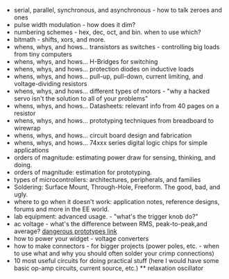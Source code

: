 * serial, parallel, synchronous, and asynchronous - how to talk zeroes and ones
* pulse width modulation - how does it dim?
* numbering schemes - hex, dec, oct, and bin. when to use which?
* bitmath - shifts, xors, and more.
* whens, whys, and hows... transistors as switches - controlling big loads from tiny computers
* whens, whys, and hows... H-Bridges for switching
* whens, whys, and hows... protection diodes on inductive loads
* whens, whys, and hows... pull-up, pull-down, current limiting, and voltage-dividing resistors
* whens, whys, and hows... different types of motors - "why a hacked servo isn't the solution to all of your problems"
* whens, whys, and hows... Datasheets: relevant info from 40 pages on a resistor
* whens, whys, and hows... prototyping techniques from breadboard to wirewrap
* whens, whys, and hows... circuit board design and fabrication
* whens, whys, and hows... 74xxx series digital logic chips for simple applications
* orders of magnitude: estimating power draw for sensing, thinking, and doing.
* orders of magnitude: estimation for prototyping.
* types of microcontrollers: architectures, peripherals, and families
* Soldering: Surface Mount, Through-Hole, Freeform. The good, bad, and ugly.
* where to go when it doesn't work: application notes, reference designs, forums and more in the EE world.
* lab equipment: advanced usage. - "what's the trigger knob do?"
* ac voltage - what's the difference between RMS, peak-to-peak,and average? [dangerous prototypes link](http://dangerousprototypes.com/2011/03/21/true-rms-explaned/)
* how to power your widget - voltage converters
* how to make connectors - for bigger projects (power poles, etc. - when to use what and why you should often solder your crimp connections)
* 10 most useful circuits for doing practical stuff (here I would have some basic op-amp circuits, current source, etc.)
** relaxation oscillator
